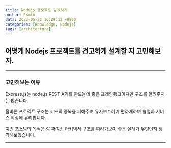 ```yaml
---
title: Nodejs 프로젝트 설계하기
author: Psmin
data: 2023-05-22 16:29:12 +0900
categories: [Knowledge, Nodejs]
tags: [architecture]
---
```


## 어떻게 Nodejs 프로젝트를 견고하게 설계할 지 고민해보자.

---

### 고민해보는 이유

Express.js는 node.js REST API를 만드는데 좋은 프레임워크이지만 구조를 알려주지는 않습니다.

올바른 프로젝트 구조는 코드의 중복을 피해주며 유지보수하기 편하게하며 협업과 서비스 확장에 유리합니다.

이번 포스팅의 목적은 잘 짜여진 아키텍쳐 구조를 따라가보며 좋은 설계가 무엇인지 생각해보겠습니다.

---

##
